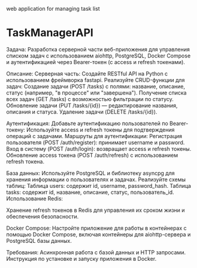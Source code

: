 web application for managing task list
# TaskManagerAPI

Задача:
Разработка серверной части веб-приложения для управления списком задач с использованием aiohttp, PostgreSQL, Docker Compose и аутентификацией через Bearer-токен (с access и refresh токенами).

Описание:
Серверная часть:
Создайте RESTful API на Python с использованием фреймворка fastapi.
Реализуйте CRUD-функции для задач:
Создание задачи (POST /tasks) с полями: название, описание, статус (например, "в процессе" или "завершена").
Получение списка всех задач (GET /tasks) с возможностью фильтрации по статусу.
Обновление задачи (PUT /tasks/{id}) — редактирование названия, описания и статуса.
Удаление задачи (DELETE /tasks/{id}).

Аутентификация:
Добавьте аутентификацию пользователей по Bearer-токену:
Используйте access и refresh токены для подтверждения операций с задачами.
Маршруты для аутентификации:
Регистрация пользователя (POST /auth/register): принимает username и password.
Вход в систему (POST /auth/login): возвращает access и refresh токены.
Обновление access токена (POST /auth/refresh) с использованием refresh токена.

База данных:
Используйте PostgreSQL и библиотеку asyncpg для хранения информации о пользователях и задачах.
Реализуйте схемы таблиц:
Таблица users: содержит id, username, password_hash.
Таблица tasks: содержит id, название, описание, статус, пользователь_id.
Использование Redis:

Хранение refresh токенов в Redis для управления их сроком жизни и обеспечения безопасности.

Docker Compose:
Настройте приложение для работы в контейнерах с помощью Docker Compose, включая контейнеры для aiohttp-сервера и PostgreSQL базы данных.

Требования:
Асинхронная работа с базой данных и HTTP запросами.
Инструкция по установке и запуску приложения в Docker.
